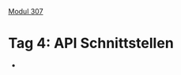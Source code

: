  [Modul 307](/ilv.307)
 
# Tag 4: API Schnittstellen

- [](/ilv.307/04-modul-307)
<!--stackedit_data:
eyJoaXN0b3J5IjpbMzY1NjU2NDczXX0=
-->